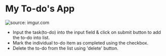 # My To-do's App

<img src="https://i.imgur.com/GYGAMvC.png" title="source: imgur.com" />

* Input the task(to-do) into the input field & click on submit button to add the to-do into list.
* Mark the individual to-do item as completed using the checkbox.
* Delete the to-do from the list using 'delete' button.